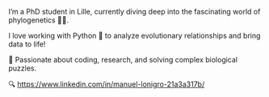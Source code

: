 I’m a PhD student in Lille, currently diving deep into the fascinating world of phylogenetics 🌿🔬.

I love working with Python 🐍 to analyze evolutionary relationships and bring data to life!

🚀 Passionate about coding, research, and solving complex biological puzzles.

🔍 https://www.linkedin.com/in/manuel-lonigro-21a3a317b/
